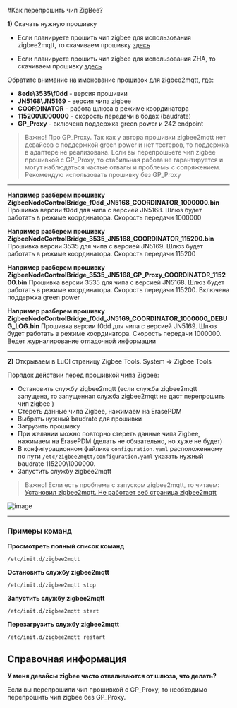 #Как перепрошить чип ZigBee?

**1)** Скачать нужную прошивку

* Если планируете прошить чип zigbee для использования zigbee2mqtt, то скачиваем прошивку [здесь](https://github.com/openlumi/JN-ZigbeeNodeControlBridge-firmware/releases)

* Если планируете прошить чип zigbee для использования ZHA, то скачиваем прошивку [здесь](https://github.com/openlumi/ZiGate/releases)

Обратите внимание на именование прошивок для zigbee2mqtt, где:
* **8ede\3535\f0dd** - версия прошивки
* **JN5168\JN5169** - версия чипа zigbee
* **COORDINATOR** - работа шлюза в режиме координатора
* **115200\1000000** - скорость передачи в бодах (baudrate)
* **GP_Proxy** - включена поддержка green power и 242 endpoint 

> Важно! Про GP_Proxy. Так как у автора прошивки zigbee2mqtt нет девайсов с поддержкой green power и нет тестеров, то поддержка в адаптере не реализована. Если вы перепрошьете чип zigbee прошивкой с GP_Proxy, то стабильная работа не гарантируется и могут наблюдаться частые отвалы и проблемы с сопряжением. Рекомендую использовать прошивку без GP_Proxy


***


**Например разберем прошивку ZigbeeNodeControlBridge_f0dd_JN5168_COORDINATOR_1000000.bin**
Прошивка версии f0dd для чипа с версией JN5168. Шлюз будет работать в режиме координатора. Скорость передачи 1000000

**Например разберем прошивку ZigbeeNodeControlBridge_3535_JN5168_COORDINATOR_115200.bin**
Прошивка версии 3535 для чипа с версией JN5169. Шлюз будет работать в режиме координатора. Скорость передачи 115200

**Например разберем прошивку ZigbeeNodeControlBridge_3535_JN5168_GP_Proxy_COORDINATOR_115200.bin**
Прошивка версии 3535 для чипа с версией JN5168. Шлюз будет работать в режиме координатора. Скорость передачи 115200. Включена поддержка green power

**Например разберем прошивку ZigbeeNodeControlBridge_f0dd_JN5169_COORDINATOR_1000000_DEBUG_LOG.bin**
Прошивка версии f0dd для чипа с версией JN5169. Шлюз будет работать в режиме координатора. Скорость передачи 1000000. Ведет журналирование отладочной информации


***

**2)** Открываем в LuCI страницу Zigbee Tools. System => Zigbee Tools

Порядок действии перед прошивкой чипа Zigbee:
* Остановить службу zigbee2mqtt (если служба zigbee2mqtt запущена, то запущенная служба zigbee2mqtt не даст перепрошить чип zigbee )
* Стереть данные чипа Zigbee, нажимаем на ErasePDM
* Выбрать нужный baudrate для прошивки
* Загрузить прошивку
* При желании можно повторно стереть данные чипа Zigbee, нажимаем на ErasePDM (делать не обязательно, но хуже не будет)
* В конфигурационном файлике `configuration.yaml` расположенному по пути `/etc/zigbee2mqtt/configuration.yaml` указать нужный baudrate 115200\1000000. 
* Запустить службу zigbee2mqtt

> Важно! Если есть проблема с запуском zigbee2mqtt, то читаем: [Установил zigbee2mqtt. Не работает веб страница zigbee2mqtt](https://github.com/DivanX10/Openwrt-scripts-for-gateway-zhwg11lm/wiki/Установил-zigbee2mqtt.-Не-работает-веб-страница-zigbee2mqtt)


![image](https://user-images.githubusercontent.com/64090632/145588430-f65c3ff8-66db-4090-81e6-6b8efbb4330e.png)


***
### Примеры команд
**Просмотреть полный список команд**
```
/etc/init.d/zigbee2mqtt
```
**Остановить службу zigbee2mqtt**
```
/etc/init.d/zigbee2mqtt stop
```
**Запустить службу zigbee2mqtt**
```
/etc/init.d/zigbee2mqtt start
```

**Перезагрузить службу zigbee2mqtt**
```
/etc/init.d/zigbee2mqtt restart
```

## Справочная информация

**У меня девайсы zigbee часто отваливаются от шлюза, что делать?**

Если вы перепрошили чип прошивкой с GP_Proxy, то необходимо перепрошить чип zigbee без GP_Proxy.
